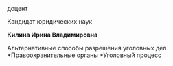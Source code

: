 доцент

Кандидат юридических наук

**Килина Ирина Владимировна**

Альтернативные способы разрешения уголовных дел
	*Правоохранительные органы
	*Уголовный процесс